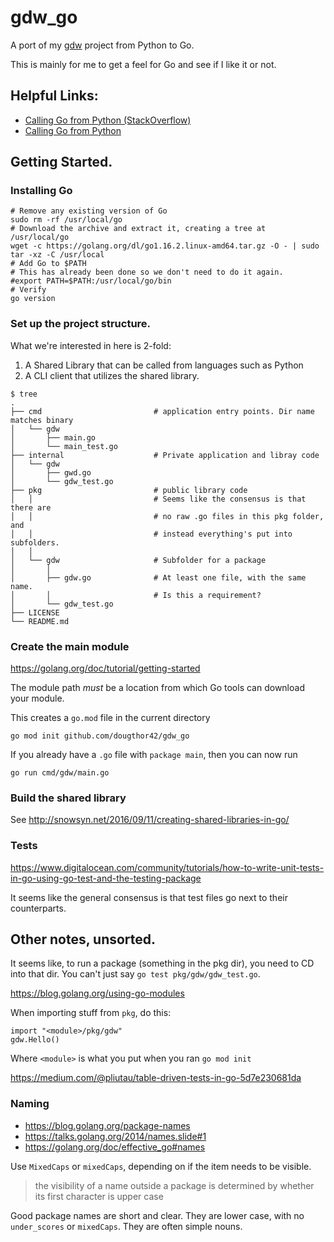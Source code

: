 # gdw_go

A port of my [gdw](https://github.com/dougthor42/gdw) project from
Python to Go.

This is mainly for me to get a feel for Go and see if I like it or not.


## Helpful Links:

+ [Calling Go from Python (StackOverflow)](https://stackoverflow.com/a/56596100/1354930)
+ [Calling Go from Python](https://savorywatt.com/2015/09/18/calling-go-code-from-python-code/)


## Getting Started.


### Installing Go

```shell
# Remove any existing version of Go
sudo rm -rf /usr/local/go
# Download the archive and extract it, creating a tree at /usr/local/go
wget -c https://golang.org/dl/go1.16.2.linux-amd64.tar.gz -O - | sudo tar -xz -C /usr/local
# Add Go to $PATH
# This has already been done so we don't need to do it again.
#export PATH=$PATH:/usr/local/go/bin
# Verify
go version
```


### Set up the project structure.

What we're interested in here is 2-fold:

1.  A Shared Library that can be called from languages such as Python
2.  A CLI client that utilizes the shared library.

```
$ tree
.
├── cmd                         # application entry points. Dir name matches binary
│   └── gdw
│       ├── main.go
│       └── main_test.go
├── internal                    # Private application and libray code
│   └── gdw
│       ├── gwd.go
│       └── gdw_test.go
├── pkg                         # public library code
│   │                           # Seems like the consensus is that there are
│   │                           # no raw .go files in this pkg folder, and
│   │                           # instead everything's put into subfolders.
│   │
│   └── gdw                     # Subfolder for a package
│       │
│       ├── gdw.go              # At least one file, with the same name.
│       │                       # Is this a requirement?
│       └── gdw_test.go
├── LICENSE
└── README.md
```


### Create the main module

https://golang.org/doc/tutorial/getting-started

The module path *must* be a location from which Go tools can download your
module.

This creates a `go.mod` file in the current directory

```
go mod init github.com/dougthor42/gdw_go
```

If you already have a `.go` file with `package main`, then you can now run

```
go run cmd/gdw/main.go
```


### Build the shared library

See http://snowsyn.net/2016/09/11/creating-shared-libraries-in-go/


### Tests

https://www.digitalocean.com/community/tutorials/how-to-write-unit-tests-in-go-using-go-test-and-the-testing-package

It seems like the general consensus is that test files go next to their
counterparts.




## Other notes, unsorted.

It seems like, to run a package (something in the pkg dir), you need to CD
into that dir. You can't just say `go test pkg/gdw/gdw_test.go`.

https://blog.golang.org/using-go-modules

When importing stuff from `pkg`, do this:

```
import "<module>/pkg/gdw"
gdw.Hello()
```

Where `<module>` is what you put when you ran `go mod init`

https://medium.com/@pliutau/table-driven-tests-in-go-5d7e230681da


### Naming

+ https://blog.golang.org/package-names
+ https://talks.golang.org/2014/names.slide#1
+ https://golang.org/doc/effective_go#names


Use `MixedCaps` or `mixedCaps`, depending on if the item needs to be visible.

> the visibility of a name outside a package is determined by whether its
first character is upper case

Good package names are short and clear. They are lower case, with no
`under_scores` or `mixedCaps`. They are often simple nouns.
